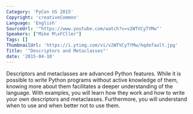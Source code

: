 ```yaml
---
Category: 'PyCon US 2015'
Copyright: 'creativeCommon'
Language: 'English'
SourceUrl: '"https://www.youtube.com/watch?v=v2WTVCyTYMw"'
Speakers: ["Mike M\xFCller"]
Tags: []
ThumbnailUrl: 'https://i.ytimg.com/vi/v2WTVCyTYMw/hqdefault.jpg'
Title: '"Descriptors and Metaclasses"'
date: '2015-04-10'
---
```

Descriptors and metaclasses are advanced Python features. While it is
possible to write Python programs without active knowledge of them,
knowing more about them facilitates a deeper understanding of
the language. With examples, you will learn how they work and how to
write your own descriptors and metaclasses. Furthermore, you will understand
when to use and when better not to use them.

